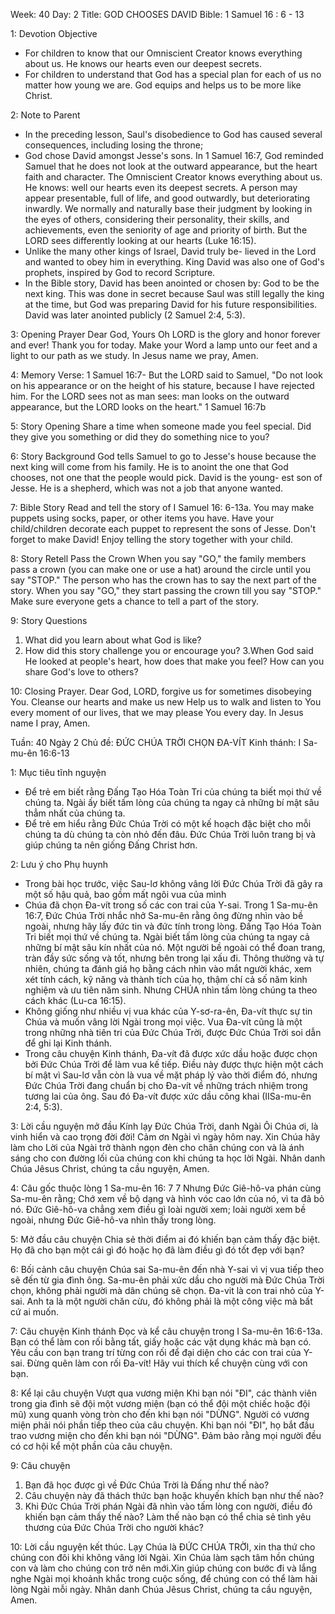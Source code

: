 Week: 40
Day: 2
Title: GOD CHOOSES DAVID
Bible: 1 Samuel 16 : 6 - 13

1: Devotion Objective
- For children to know that our Omniscient Creator knows everything about us. He knows our hearts even our deepest secrets.
- For children to understand that God has a special plan for each of us no matter how young we are. God equips and helps us to be more like Christ.

2: Note to Parent
- In the preceding lesson, Saul's disobedience to God has caused several consequences, including losing the throne;
- God chose David amongst Jesse's sons. In 1 Samuel 16:7, God reminded Samuel that he does not look at the outward appearance, but the heart faith and character. The Omniscient Creator knows everything about us. He knows: well our hearts even its deepest secrets. A person may appear presentable, full of life, and good outwardly, but deteriorating inwardly. We normally and naturally base their judgment by looking in the eyes of others, considering their personality, their skills, and achievements, even the seniority of age and priority of birth. But the LORD sees differently looking at our hearts (Luke 16:15).
- Unlike the many other kings of Israel, David truly be- lieved in the Lord and wanted to obey him in everything. King David was also one of God's prophets, inspired by God to record Scripture.
- In the Bible story, David has been anointed or chosen by: God to be the next king. This was done in secret because Saul was still legally the king at the time, but God was preparing David for his future responsibilities. David was later anointed publicly (2 Samuel 2:4, 5:3).

3: Opening Prayer
Dear God, Yours Oh LORD is the glory and honor forever and ever! Thank you for today. Make your Word a lamp unto our feet and a light to our path as we study. In Jesus name we pray, Amen.

4: Memory Verse:
1 Samuel 16:7- But the LORD said to Samuel, "Do not look on his appearance or on the height of his stature, because I have rejected him. For the LORD sees not as man sees: man looks on the outward appearance, but the LORD looks on the heart." 1 Samuel 16:7b

5: Story Opening
Share a time when someone made you feel special. Did they give you something or did they do something nice to you?

6: Story Background
God tells Samuel to go to Jesse's house because the next king will come from his family. He is to anoint the one that God chooses, not one that the people would pick. David is the young- est son of Jesse. He is a shepherd, which was not a job that anyone wanted.

7: Bible Story
Read and tell the story of I Samuel 16: 6-13a. You may make puppets using socks, paper, or other items you have. Have your child/children decorate each puppet to represent the sons of Jesse. Don't forget to make David! Enjoy telling the story together with your child.


8: Story Retell
Pass the Crown
When you say "GO," the family members pass a crown (you can make one or use a hat) around the circle until you say "STOP." The person who has the crown has to say the next part of the story. When you say "GO," they start passing the crown till you say "STOP." Make sure everyone gets a chance to tell a part of the story.

9: Story Questions
1. What did you learn about what God is like?
2. How did this story challenge you or encourage you?
3.When God said He looked at people's heart, how does that make you feel? How can you share God's love to others?

10: Closing Prayer.
Dear God, LORD, forgive us for sometimes disobeying You. Cleanse our hearts and make us new Help us to walk and listen to You every moment of our lives, that we may please You every day. In Jesus name I pray, Amen.


Tuần: 40
Ngày 2
Chủ đề: ĐỨC CHÚA TRỜI CHỌN ĐA-VÍT
Kinh thánh: I Sa-mu-ên 16:6-13

1: Mục tiêu tĩnh nguyện
- Để trẻ em biết rằng Đấng Tạo Hóa Toàn Tri của chúng ta biết mọi thứ về chúng ta. Ngài ấy biết tấm lòng của chúng ta ngay cả những bí mật sâu thẳm nhất của chúng ta.
- Để trẻ em hiểu rằng Đức Chúa Trời có một kế hoạch đặc biệt cho mỗi chúng ta dù chúng ta còn nhỏ đến đâu. Đức Chúa Trời luôn trang bị và giúp chúng ta nên giống Đấng Christ hơn.

2: Lưu ý cho Phụ huynh
- Trong bài học trước, việc Sau-lơ không vâng lời Đức Chúa Trời đã gây ra một số hậu quả, bao gồm mất ngôi vua của mình
- Chúa đã chọn Đa-vít trong số các con trai của Y-sai. Trong 1 Sa-mu-ên 16:7, Đức Chúa Trời nhắc nhở Sa-mu-ên rằng ông đừng nhìn vào bề ngoài, nhưng hãy lấy đức tin và đức tính trong lòng. Đấng Tạo Hóa Toàn Tri biết mọi thứ về chúng ta. Ngài biết tấm lòng của chúng ta ngay cả những bí mật sâu kín nhất của nó. Một người bề ngoài có thể đoan trang, tràn đầy sức sống và tốt, nhưng bên trong lại xấu đi. Thông thường và tự nhiên, chúng ta đánh giá họ bằng cách nhìn vào mắt người khác, xem xét tính cách, kỹ năng và thành tích của họ, thậm chí cả số năm kinh nghiệm và ưu tiên năm sinh. Nhưng CHÚA nhìn tấm lòng chúng ta theo cách khác (Lu-ca 16:15).
- Không giống như nhiều vị vua khác của Y-sơ-ra-ên, Đa-vít thực sự tin Chúa và muốn vâng lời Ngài trong mọi việc. Vua Đa-vít cũng là một trong những nhà tiên tri của Đức Chúa Trời, được Đức Chúa Trời soi dẫn để ghi lại Kinh thánh.
- Trong câu chuyện Kinh thánh, Đa-vít đã được xức dầu hoặc được chọn bởi Đức Chúa Trời để làm vua kế tiếp. Điều này được thực hiện một cách bí mật vì Sau-lơ vẫn còn là vua về mặt pháp lý vào thời điểm đó, nhưng Đức Chúa Trời đang chuẩn bị cho Đa-vít về những trách nhiệm trong tương lai của ông. Sau đó Đa-vít được xức dầu công khai (IISa-mu-ên 2:4, 5:3).

3: Lời cầu nguyện mở đầu
Kính lạy Đức Chúa Trời, danh Ngài Ôi Chúa ơi, là vinh hiển và cao trọng đời đời! Cảm ơn Ngài vì ngày hôm nay. Xin Chúa hãy làm cho Lời của Ngài trở thành ngọn đèn cho chân chúng con và là ánh sáng cho con đường lối của chúng con khi chúng ta học lời Ngài. Nhân danh Chúa Jêsus Christ, chúng ta cầu nguyện, Amen.

4: Câu gốc thuộc lòng
1 Sa-mu-ên 16: 7
7 Nhưng Đức Giê-hô-va phán cùng Sa-mu-ên rằng; Chớ xem về bộ dạng và hình vóc cao lớn của nó, vì ta đã bỏ nó. Đức Giê-hô-va chẳng xem điều gì loài người xem; loài người xem bề ngoài, nhưng Đức Giê-hô-va nhìn thấy trong lòng.

5: Mở đầu câu chuyện
Chia sẻ thời điểm ai đó khiến bạn cảm thấy đặc biệt.
Họ đã cho bạn một cái gì đó hoặc họ đã làm điều gì đó tốt đẹp với bạn?

6: Bối cảnh câu chuyện
Chúa sai Sa-mu-ên đến nhà Y-sai vì vị vua tiếp theo sẽ đến từ gia đình ông. Sa-mu-ên phải xức dầu cho người mà Đức Chúa Trời chọn, không phải người mà dân chúng sẽ chọn. Đa-vit là con trai nhỏ của Y-sai. Anh ta là một người chăn cừu, đó không phải là một công việc mà bất cứ ai muốn.

7: Câu chuyện Kinh thánh
Đọc và kể câu chuyện trong I Sa-mu-ên 16:6-13a. Bạn có thể làm con rối bằng tất, giấy hoặc các vật dụng khác mà bạn có. Yêu cầu con bạn trang trí từng con rối để đại diện cho các con trai của Y-sai. Đừng quên làm con rối Đa-vít! Hãy vui thích kể chuyện cùng với con bạn.


8: Kể lại câu chuyện
Vượt qua vương miện
Khi bạn nói "ĐI", các thành viên trong gia đình sẽ đội một vương miện (bạn có thể đội một chiếc hoặc đội mũ) xung quanh vòng tròn cho đến khi bạn nói "DỪNG". Người có vương miện phải nói phần tiếp theo của câu chuyện. Khi bạn nói "ĐI", họ bắt đầu trao vương miện cho đến khi bạn nói "DỪNG". Đảm bảo rằng mọi người đều có cơ hội kể một phần của câu chuyện.

9: Câu chuyện
1. Bạn đã học được gì về Đức Chúa Trời là Đấng như thế nào?
2. Câu chuyện này đã thách thức bạn hoặc khuyến khích bạn như thế nào?
3. Khi Đức Chúa Trời phán Ngài đã nhìn vào tấm lòng con người, điều đó khiến bạn cảm thấy thế nào? Làm thế nào bạn có thể chia sẻ tình yêu thương của Đức Chúa Trời cho người khác?

10: Lời cầu nguyện kết thúc.
Lạy Chúa là ĐỨC CHÚA TRỜI, xin tha thứ cho chúng con đôi khi không vâng lời Ngài. Xin Chúa làm sạch tâm hồn chúng con và làm cho chúng con trở nên mới.Xin giúp chúng con bước đi và lắng nghe Ngài mọi khoảnh khắc trong cuộc sống, để chúng con có thể làm hài lòng Ngài mỗi ngày. Nhân danh Chúa Jêsus Christ, chúng ta cầu nguyện, Amen.